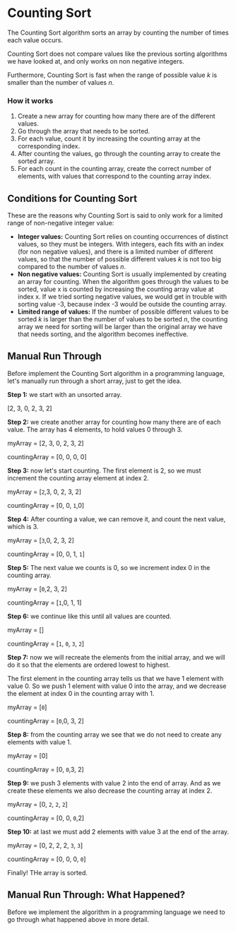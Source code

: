 # Counting Sort

The Counting Sort algorithm sorts an array by counting the number of times each value occurs.

Counting Sort does not compare values like the previous sorting algorithms we have looked at, and only works on non negative integers.

Furthermore, Counting Sort is fast when the range of possible value $k$ is smaller than the number of values $n$.

### How it works

1. Create a new array for counting how many there are of the different values.
2. Go through the array that needs to be sorted.
3. For each value, count it by increasing the counting array at the corresponding index.
4. After counting the values, go through the counting array to create the sorted array.
5. For each count in the counting array, create the correct number of elements, with values that correspond to the counting array index.

## Conditions for Counting Sort

These are the reasons why Counting Sort is said to only work for a limited range of non-negative integer value:

- **Integer values:** Counting Sort relies on counting occurrences of distinct values, so they must be integers. With integers, each fits with an index (for non negative values), and there is a limited number of different values, so that the number of possible different values $k$ is not too big compared to the number of values $n$.
- **Non negative values:** Counting Sort is usually implemented by creating an array for counting. When the algorithm goes through the values to be sorted, value x is counted by increasing the counting array value at index x. If we tried sorting negative values, we would get in trouble with sorting value -3, because index -3 would be outside the counting array.
- **Limited range of values:** If the number of possible different values to be sorted $k$ is larger than the number of values to be sorted $n$, the counting array we need for sorting will be larger than the original array we have that needs sorting, and the algorithm becomes ineffective.

## Manual Run Through

Before implement the Counting Sort algorithm in a programming language, let's manually run through a short array, just to get the idea.

**Step 1:** we start with an unsorted array.

[2, 3, 0, 2, 3, 2]

**Step 2:** we create another array for counting how many there are of each value. The array has 4 elements, to hold values 0 through 3.

myArray = [2, 3, 0, 2, 3, 2]

countingArray = [0, 0, 0, 0]

**Step 3:** now let's start counting. The first element is 2, so we must increment the counting array element at index 2.

myArray = [`2`,3, 0, 2, 3, 2]

countingArray = [0, 0, `1`,0]

**Step 4:** After counting a value, we can remove it, and count the next value, which is 3.

myArray = [`3`,0, 2, 3, 2]

countingArray = [0, 0, 1, `1`]

**Step 5:** The next value we counts is 0, so we increment index 0 in the counting array.

myArray = [`0`,2, 3, 2]

countingArray = [`1`,0, 1, 1]

**Step 6:** we continue like this until all values are counted.

myArray = []

countingArray = [`1`, `0`, `3`, `2`]

**Step 7:** now we will recreate the elements from the initial array, and we will do it so that the elements are ordered lowest to highest.

The first element in the counting array tells us that we have 1 element with value 0. So we push 1 element with value 0 into the array, and we decrease the element at index 0 in the counting array with 1.

myArray = [`0`]

countingArray = [`0`,0, 3, 2]

**Step 8:** from the counting array we see that we do not need to create any elements with value 1.

myArray = [0]

countingArray = [0, `0`,3, 2]

**Step 9:** we push 3 elements with value 2 into the end of array. And as we create these elements we also decrease the counting array at index 2.

myArray = [0, `2`, `2`, `2`]

countingArray = [0, 0, `0`,2]

**Step 10:** at last we must add 2 elements with value 3 at the end of the array.

myArray = [0, 2, 2, 2, `3`, `3`]

countingArray = [0, 0, 0, `0`]

Finally! THe array is sorted.

## Manual Run Through: What Happened?

Before we implement the algorithm in a programming language we need to go through what happened above in more detail.

<!-- <center>
    <img src="../images/arrays/img_runtime_n^2.png" alt="Runtime Insertion Sort">
</center> -->
